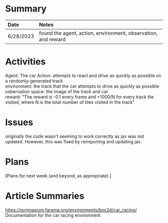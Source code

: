 # Summary

| Date   | Notes
| :----- | :-------------------------------
| 6/28/2023 | found the agent, action, environment, observation, and reward

# Activities

Agent: The car
Action: attempts to react and drive as quickly as possible on a randomly-generated track \
environment: the track that the car attempts to drive as quickly as possible \
osbervation space: the image of the track and car \
reward: "The reward is -0.1 every frame and +1000/N for every track tile visited, where N is the total number of tiles visited in the track"

# Issues

originally the code wasn't seeming to work correctly as jax was not updated. However, this was fixed by reimporting and updating jax.

# Plans

[Plans for next week (and beyond, as appropriate).]

# Article Summaries

https://gymnasium.farama.org/environments/box2d/car_racing/
Documentation for the car racing environment
